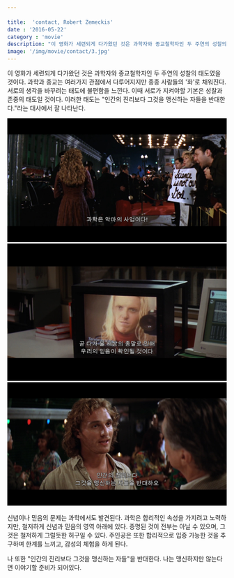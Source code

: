 ```yaml
---

title:  'contact, Robert Zemeckis'
date : '2016-05-22'
category : 'movie'
description: "이 영화가 세련되게 다가왔던 것은 과학자와 종교철학자인 두 주연의 성찰의 태도였을 것이다. 과학과 종교는 여러가지 관점에서 다루어지지만 종종 사람들의 '화'로 채워진다. 서로의 생각을 바꾸려는 태도에 불편함을 느낀다."
image: '/img/movie/contact/3.jpg'
---
```


이 영화가 세련되게 다가왔던 것은 과학자와 종교철학자인 두 주연의 성찰의 태도였을 것이다. 과학과 종교는 여러가지 관점에서 다루어지지만 종종 사람들의 '화'로 채워진다. 서로의 생각을 바꾸려는 태도에 불편함을 느낀다. 이때 서로가 지켜야할 기본은 성찰과 존중의 태도일 것이다. 이러한 태도는 "인간의 진리보다 그것을 맹신하는 자들을 반대한다."라는 대사에서 잘 나타난다.

![contact](/img/movie/contact/3.jpg "contact")
![contact](/img/movie/contact/2.jpg "contact")
![contact](/img/movie/contact/1.jpg "contact")

신념이나 믿음의 문제는 과학에서도 발견된다. 과학은 합리적인 속성을 가지려고 노력하지만, 철저하게 신념과 믿음의 영역 아래에 있다. 증명된 것이 전부는 아닐 수 있으며, 그것은 철저하게 그럴듯한 허구일 수 있다. 주인공은 또한 합리적으로 입증 가능한 것을 추구하며 한계를 느끼고, 감성의 체험을 하게 된다.

나 또한 "인간의 진리보다 그것을 맹신하는 자들"을 반대한다. 나는 맹신하지만 않는다면 이야기할 준비가 되어있다.
